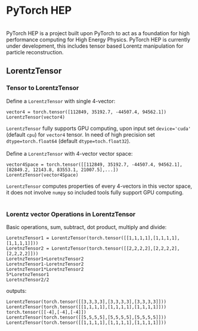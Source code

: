 # PyTorch HEP
<br />
PyTorch HEP is a project built upon PyTorch to act as a foundation for high performance computing for High Energy Physics. PyTorch HEP is currently under development, this includes tensor based Lorentz manipulation for particle reconstruction.
<br />

## LorentzTensor
### Tensor to LorentzTensor
Define a `LorentzTensor` with single 4-vector:
```
vector4 = torch.tensor([112849, 35192.7, -44507.4, 94562.1])
LorentzTensor(vector4)
```
`LorentzTensor` fully supports GPU computing, upon input set `device='cuda'` (default `cpu`) for `vector4` tensor. In need of high precision set `dtype=torch.float64` (default `dtype=toch.float32`).<br />
<br />
Define a `LorentzTensor` with 4-vector vector space:
```
vector4Space = torch.tensor([[112849, 35192.7, -44507.4, 94562.1],[82849.2, 12143.8, 83553.1, 21007.5],...])
LorentzTensor(vector4Space)
```
`LorentzTensor` computes properties of every 4-vectors in this vector space, it does not involve `numpy` so included tools fully support GPU computing.<br />
<br />
### Lorentz vector Operations in LorentzTensor
Basic operations, sum, subtract, dot product, multiply and divide:
```
LoretnzTensor1 = LorentzTensor(torch.tensor([[1,1,1,1],[1,1,1,1],[1,1,1,1]]))
LoretnzTensor2 = LorentzTensor(torch.tensor([[2,2,2,2],[2,2,2,2],[2,2,2,2]]))
LoretnzTensor1+LoretnzTensor2
LoretnzTensor1-LoretnzTensor2
LoretnzTensor1*LoretnzTensor2
5*LoretnzTensor1
LoretnzTensor2/2
```
outputs:
```
LorentzTensor(torch.tensor([[3,3,3,3],[3,3,3,3],[3,3,3,3]]))
LorentzTensor(torch.tensor([[1,1,1,1],[1,1,1,1],[1,1,1,1]]))
torch.tensor([[-4],[-4],[-4]])
LorentzTensor(torch.tensor([[5,5,5,5],[5,5,5,5],[5,5,5,5]]))
LorentzTensor(torch.tensor([[1,1,1,1],[1,1,1,1],[1,1,1,1]]))
```